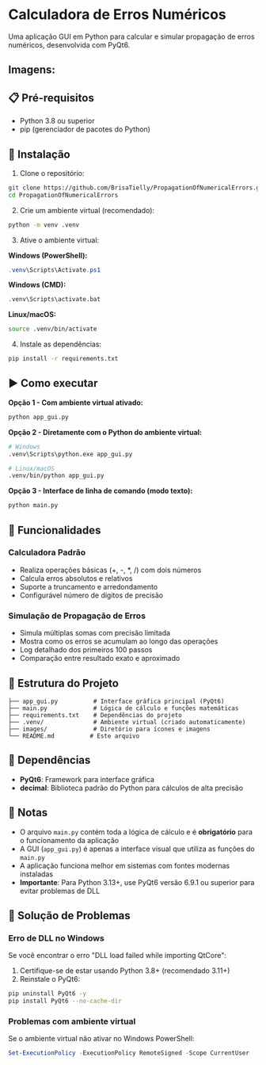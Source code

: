 # Calculadora de Erros Numéricos

Uma aplicação GUI em Python para calcular e simular propagação de erros numéricos, desenvolvida com PyQt6.

## Imagens:


## 📋 Pré-requisitos

- Python 3.8 ou superior
- pip (gerenciador de pacotes do Python)

## 🚀 Instalação

1. Clone o repositório:
```bash
git clone https://github.com/BrisaTielly/PropagationOfNumericalErrors.git
cd PropagationOfNumericalErrors
```

2. Crie um ambiente virtual (recomendado):
```bash
python -m venv .venv
```

3. Ative o ambiente virtual:

**Windows (PowerShell):**
```powershell
.venv\Scripts\Activate.ps1
```

**Windows (CMD):**
```cmd
.venv\Scripts\activate.bat
```

**Linux/macOS:**
```bash
source .venv/bin/activate
```

4. Instale as dependências:
```bash
pip install -r requirements.txt
```

## ▶️ Como executar

**Opção 1 - Com ambiente virtual ativado:**
```bash
python app_gui.py
```

**Opção 2 - Diretamente com o Python do ambiente virtual:**
```bash
# Windows
.venv\Scripts\python.exe app_gui.py

# Linux/macOS
.venv/bin/python app_gui.py
```

**Opção 3 - Interface de linha de comando (modo texto):**
```bash
python main.py
```

## 🎯 Funcionalidades

### Calculadora Padrão
- Realiza operações básicas (+, -, *, /) com dois números
- Calcula erros absolutos e relativos
- Suporte a truncamento e arredondamento
- Configurável número de dígitos de precisão

### Simulação de Propagação de Erros
- Simula múltiplas somas com precisão limitada
- Mostra como os erros se acumulam ao longo das operações
- Log detalhado dos primeiros 100 passos
- Comparação entre resultado exato e aproximado


## 📁 Estrutura do Projeto

```
├── app_gui.py          # Interface gráfica principal (PyQt6)
├── main.py             # Lógica de cálculo e funções matemáticas
├── requirements.txt    # Dependências do projeto
├── .venv/              # Ambiente virtual (criado automaticamente)
├── images/             # Diretório para ícones e imagens
└── README.md          # Este arquivo
```

## 🔧 Dependências

- **PyQt6**: Framework para interface gráfica
- **decimal**: Biblioteca padrão do Python para cálculos de alta precisão

## 📝 Notas

- O arquivo `main.py` contém toda a lógica de cálculo e é **obrigatório** para o funcionamento da aplicação
- A GUI (`app_gui.py`) é apenas a interface visual que utiliza as funções do `main.py`
- A aplicação funciona melhor em sistemas com fontes modernas instaladas
- **Importante**: Para Python 3.13+, use PyQt6 versão 6.9.1 ou superior para evitar problemas de DLL

## 🐛 Solução de Problemas

### Erro de DLL no Windows
Se você encontrar o erro "DLL load failed while importing QtCore":
1. Certifique-se de estar usando Python 3.8+ (recomendado 3.11+)
2. Reinstale o PyQt6:
```bash
pip uninstall PyQt6 -y
pip install PyQt6 --no-cache-dir
```

### Problemas com ambiente virtual
Se o ambiente virtual não ativar no Windows PowerShell:
```powershell
Set-ExecutionPolicy -ExecutionPolicy RemoteSigned -Scope CurrentUser
```
